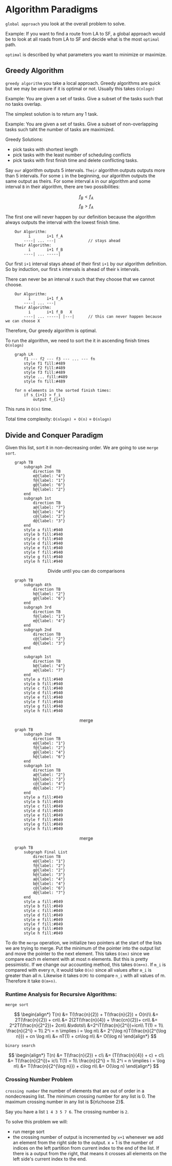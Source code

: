# Algorithm Paradigms

`global approach` you look at the overall problem to solve. 

Example: If you want to find a route from LA to SF, a global approach would be to look at all roads from LA to SF and decide what is the most `optimal` path.

`optimal` is described by what parameters you want to minimize or maximize.

## Greedy Algorithm

`greedy algorithm` you take a local approach. Greedy algorithms are quick but we may be unsure if it is optimal or not. Usually this takes `O(nlogn)`

Example: You are given a set of tasks. Give a subset of the tasks such that no tasks overlap.

The simplest solution is to return any 1 task.

Example: You are given a set of tasks. Give a subset of non-overlapping tasks such taht the number of tasks are maximized.

Greedy Solutions:

* pick tasks with shortest length
* pick tasks with the least number of scheduling conflicts
* pick tasks with first finish time and delete conflicting tasks.

Say `our` algorithm outputs 5 intervals. `Their` algorithm outputs outputs more than 5 intervals. For some `i` in the beginning, our algorithm outputs the same output as theirs. For some interval `A` in our algorithm and some interval `B` in their algorithm, there are two possibilities:

$$ f_B < f_A $$
$$ f_B > f_A $$

The first one will never happen by our definition because the algorithm always outputs the interval with the lowest finish time.

```
    Our Algorithm:
          i       i+1 f_A
        ----| ... ---|              // stays ahead
    Their Algorithm:
          i       i+1 f_B
        ----| ... -----|
```

Our first `i+1` interval stays ahead of their first `i+1` by our algorithm  definition. So by induction, our first `k` intervals is ahead of their `k` intervals.

There can never be an interval `X` such that they choose that we cannot choose.

```
    Our Algorithm:
          i       i+1 f_A
        ----| ... ---|              
    Their Algorithm:
          i       i+1 f_B   X
        ----| ... -----| |---|      // this can never happen because we can choose X
```

Therefore, Our greedy algorithm is optimal.

To run the algorithm, we need to sort the it in ascending finish times `O(nlogn)`

```mermaid
    graph LR
        f1 --- f2 --- f3 --- ... --- fn
        style f1 fill:#489
        style f2 fill:#489
        style f3 fill:#489
        style ... fill:#489
        style fn fill:#489
```

```
    for n elements in the sorted finish times:
        if s_{i+1} > f_i
            output f_{i+1}
```

This runs in `O(n)` time.

Total time complexity: `O(nlogn) + O(n)` = `O(nlogn)`

## Divide and Conquer Paradigm

Given this list, sort it in non-decreasing order. We are going to use `merge sort`.

```mermaid
    graph TB
        subgraph 2nd
            direction TB
            e@{label: "4"}
            f@{label: "1"}
            g@{label: "6"}
            h@{label: "2"}
        end
        subgraph 1st
            direction TB
            a@{label: "7"}
            b@{label: "4"}
            c@{label: "2"}
            d@{label: "3"}
        end
        style a fill:#940
        style b fill:#940
        style c fill:#940
        style d fill:#940
        style e fill:#940
        style f fill:#940
        style g fill:#940
        style h fill:#940
```

$$
\text{Divide until you can do comparisons}
$$

```mermaid
    graph TB
        subgraph 4th
            direction TB
            h@{label: "2"}
            g@{label: "6"}
        end
        subgraph 3rd
            direction TB
            f@{label: "1"}
            e@{label: "4"}
        end
        subgraph 2nd
            direction TB
            c@{label: "2"}
            d@{label: "3"}
        end
        
        subgraph 1st
            direction TB
            b@{label: "4"}
            a@{label: "7"}
        end
        style a fill:#940
        style b fill:#940
        style c fill:#940
        style d fill:#940
        style e fill:#940
        style f fill:#940
        style g fill:#940
        style h fill:#940
```

$$
\text{merge}
$$

```mermaid
    graph TB
        subgraph 2nd
            direction TB
            e@{label: "1"}
            f@{label: "2"}
            g@{label: "4"}
            h@{label: "6"}
        end
        subgraph 1st
            direction TB
            a@{label: "2"}
            b@{label: "3"}
            c@{label: "4"}
            d@{label: "7"}
        end
        style a fill:#049
        style b fill:#049
        style c fill:#049
        style d fill:#049
        style e fill:#049
        style f fill:#049
        style g fill:#049
        style h fill:#049
```

$$
\text{merge}
$$

```mermaid
    graph TB
        subgraph Final List
            direction TB
            e@{label: "1"}
            f@{label: "2"}
            g@{label: "2"}
            h@{label: "3"}
            a@{label: "4"}
            b@{label: "4"}
            c@{label: "6"}
            d@{label: "7"}
        end
        style a fill:#049
        style b fill:#049
        style c fill:#049
        style d fill:#049
        style e fill:#049
        style f fill:#049
        style g fill:#049
        style h fill:#049
```

To do the `merge` operation, we initialize two pointers at the start of the lists we are trying to merge. Put the minimum of the pointer into the output list and move the pointer to the next element. This takes `O(mn)` since we compare each m element with at most n elements. But this is pretty pessimistic. If we change our accounting method, this takes `O(m+n)`. If `m_i` is compared with every n, it would take `O(n)` since all values after `m_i` is greater than all n. Likewise it takes `O(M)` to compare `n_i` with all values of m. Therefore it take `O(m+n)`.

### Runtime Analysis for Recursive Algorithms:

`merge sort`

$$
\begin{align*} 
T(n) &= T(\frac{n}{2}) + T(\frac{n}{2}) + O(n)\\
&= 2T(\frac{n}{2}) + cn\\
&= 2(2T(\frac{n}{4}) + \frac{cn}{2})+ cn\\
&= 2^2T(\frac{n}{2^2})+ 2cn\\
&\vdots\\
&=2^iT(\frac{n}{2^i})+icn\\
T(1) = 1\\
\frac{n}{2^i} = 1\\
2^i = n \implies i = \log n\\
&= 2^{\log n}T(\frac{n}{2^{\log n}}) + cn \log n\\
&= nT(1) + cn\log n\\
&= O(\log n)
\end{align*}
$$

`binary search`

$$
\begin{align*} 
T(n) &= T(\frac{n}{2}) + c\\
&= (T(\frac{n}{4}) + c) + c\\
&= T(\frac{n}{2^i})+ ic\\
T(1) = 1\\
\frac{n}{2^i} = 1\\
2^i = n \implies i = \log n\\
&= T(\frac{n}{2^{\log n}}) + c\log n\\
&= O(\log n)
\end{align*}
$$

### Crossing Number Problem

`crossing number` the number of elements that are out of order in a nondecreasing list. The minimum crossing number for any list is 0. The maximum crossing number in any list is ${n\choose 2}$.

Say you have a list `1 4 3 5 7 6`. The crossing number is `2`.

To solve this problem we will:

* run merge sort
* the crossing number of output is incremented by `x+1` whenever we add an element from the right side to the output. x + 1 is the number of indices on the left partition from current index to the end of the list. If there is a output from the right, that means it crosses all elements on the left side's current index to the end.
